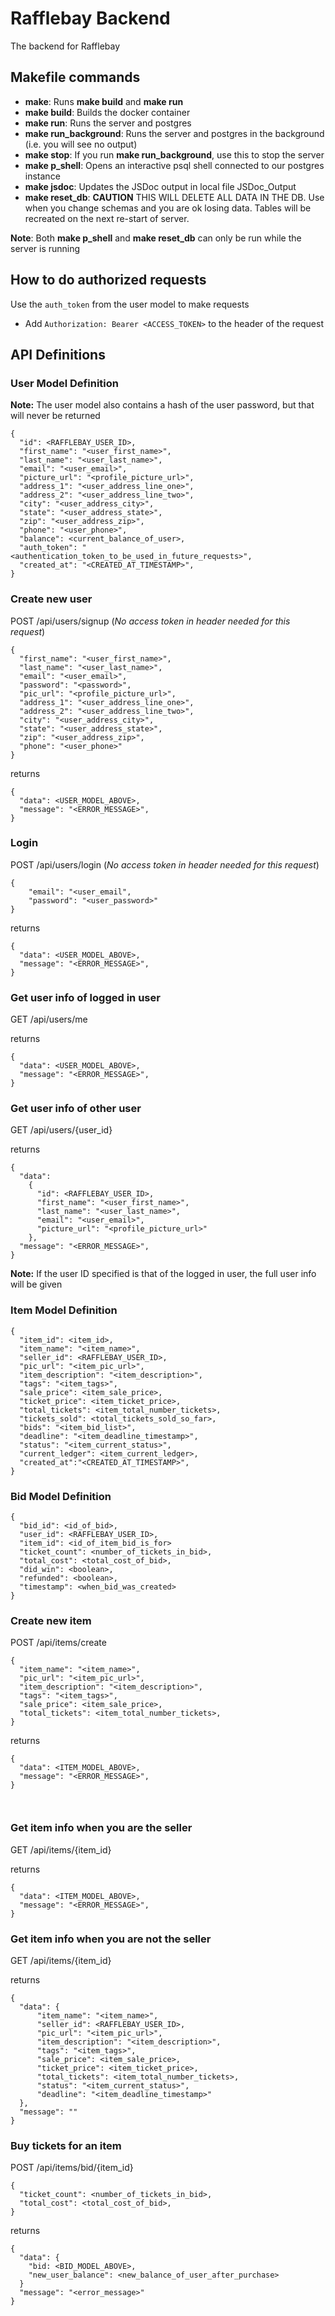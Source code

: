 # Rafflebay Backend
The backend for Rafflebay

## Makefile commands

* **make**: Runs **make build** and **make run**
* **make build**: Builds the docker container
* **make run**: Runs the server and postgres 
* **make run_background**: Runs the server and postgres in the background (i.e. you will see no output)
* **make stop**: If you run **make run_background**, use this to stop the server
* **make p_shell**: Opens an interactive psql shell connected to our postgres instance
* **make jsdoc**: Updates the JSDoc output in local file JSDoc_Output
* **make reset_db**: **CAUTION** THIS WILL DELETE ALL DATA IN THE DB. Use when you change schemas and you are ok losing data. Tables will be recreated on the next re-start of server.

**Note**: Both **make p_shell** and **make reset_db** can only be run while the server is running

## How to do authorized requests
Use the `auth_token` from the user model to make requests
  - Add `Authorization: Bearer <ACCESS_TOKEN>` to the header of the request


## API Definitions

### User Model Definition
**Note:** The user model also contains a hash of the user password, but that will never be returned
```
{
  "id": <RAFFLEBAY_USER_ID>,
  "first_name": "<user_first_name>",
  "last_name": "<user_last_name>",
  "email": "<user_email>",
  "picture_url": "<profile_picture_url>",
  "address_1": "<user_address_line_one>",
  "address_2": "<user_address_line_two>",
  "city": "<user_address_city>",
  "state": "<user_address_state>",
  "zip": "<user_address_zip>",
  "phone": "<user_phone>",
  "balance": <current_balance_of_user>,
  "auth_token": "<authentication_token_to_be_used_in_future_requests>",
  "created_at": "<CREATED_AT_TIMESTAMP>",
}
```

### Create new user
POST /api/users/signup (*No access token in header needed for this request*)
```
{
  "first_name": "<user_first_name>",
  "last_name": "<user_last_name>",
  "email": "<user_email>",
  "password": "<password>",
  "pic_url": "<profile_picture_url>",
  "address_1": "<user_address_line_one>",
  "address_2": "<user_address_line_two>",
  "city": "<user_address_city>",
  "state": "<user_address_state>",
  "zip": "<user_address_zip>",
  "phone": "<user_phone>"
}
```
returns
```
{
  "data": <USER_MODEL_ABOVE>,
  "message": "<ERROR_MESSAGE>",
}

```
### Login
POST /api/users/login (*No access token in header needed for this request*)
```
{
	"email": "<user_email",
	"password": "<user_password>"
}
```

returns
```
{
  "data": <USER_MODEL_ABOVE>,
  "message": "<ERROR_MESSAGE>",
}

```

### Get user info of logged in user
GET /api/users/me

returns
```
{
  "data": <USER_MODEL_ABOVE>,
  "message": "<ERROR_MESSAGE>",
}

```

### Get user info of other user
GET /api/users/{user_id}

returns
```
{
  "data": 
	{
	  "id": <RAFFLEBAY_USER_ID>,
	  "first_name": "<user_first_name>",
	  "last_name": "<user_last_name>",
	  "email": "<user_email>",
	  "picture_url": "<profile_picture_url>"
	},
  "message": "<ERROR_MESSAGE>",
}
```
**Note:** If the user ID specified is that of the logged in user, the full user info will be given

### Item Model Definition
```
{
  "item_id": <item_id>,
  "item_name": "<item_name>",
  "seller_id": <RAFFLEBAY_USER_ID>,
  "pic_url": "<item_pic_url>",
  "item_description": "<item_description>",
  "tags": "<item_tags>",
  "sale_price": <item_sale_price>,
  "ticket_price": <item_ticket_price>,
  "total_tickets": <item_total_number_tickets>,
  "tickets_sold": <total_tickets_sold_so_far>,
  "bids": "<item_bid_list>",
  "deadline": "<item_deadline_timestamp>",
  "status": "<item_current_status>",
  "current_ledger": <item_current_ledger>,
  "created_at":"<CREATED_AT_TIMESTAMP>",
}
```

### Bid Model Definition
```
{
  "bid_id": <id_of_bid>,
  "user_id": <RAFFLEBAY_USER_ID>,
  "item_id": <id_of_item_bid_is_for>
  "ticket_count": <number_of_tickets_in_bid>,
  "total_cost": <total_cost_of_bid>,
  "did_win": <boolean>,
  "refunded": <boolean>,
  "timestamp": <when_bid_was_created>
}
```

### Create new item
POST /api/items/create 
```
{
  "item_name": "<item_name>",
  "pic_url": "<item_pic_url>",
  "item_description": "<item_description>",
  "tags": "<item_tags>",
  "sale_price": <item_sale_price>,
  "total_tickets": <item_total_number_tickets>,
}
```
returns
```
{
  "data": <ITEM_MODEL_ABOVE>,
  "message": "<ERROR_MESSAGE>",
}



```

### Get item info when you are the seller
GET /api/items/{item_id}

returns
```
{
  "data": <ITEM_MODEL_ABOVE>,
  "message": "<ERROR_MESSAGE>",
}
```

### Get item info when you are not the seller
GET /api/items/{item_id}

returns
```
{
  "data": {
      "item_name": "<item_name>",
      "seller_id": <RAFFLEBAY_USER_ID>,
      "pic_url": "<item_pic_url>",
      "item_description": "<item_description>",
      "tags": "<item_tags>",
      "sale_price": <item_sale_price>,
      "ticket_price": <item_ticket_price>,
      "total_tickets": <item_total_number_tickets>,
      "status": "<item_current_status>",
      "deadline": "<item_deadline_timestamp>"
  },
  "message": ""
}
```

### Buy tickets for an item
POST /api/items/bid/{item_id}
```
{
  "ticket_count": <number_of_tickets_in_bid>,
  "total_cost": <total_cost_of_bid>,
}
```

returns
```
{
  "data": {
    "bid: <BID_MODEL_ABOVE>,
    "new_user_balance": <new_balance_of_user_after_purchase>
  }
  "message": "<error_message>"
}
```